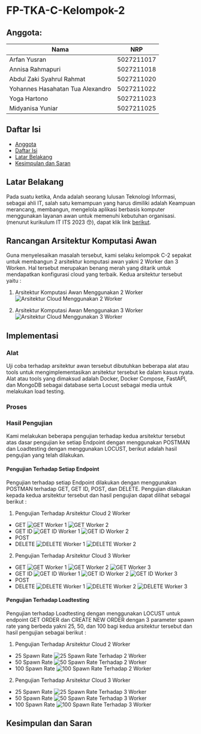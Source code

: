# FP-TKA-C-Kelompok-2

## Anggota: 
Nama | NRP 
--- | --- 
Arfan Yusran | 5027211017 
Annisa Rahmapuri | 5027211018
Abdul Zaki Syahrul Rahmat | 5027211020
Yohannes Hasahatan Tua Alexandro | 5027211022 
Yoga Hartono | 5027211023
Midyanisa Yuniar | 5027211025 

## Daftar Isi
  - [Anggota](#Anggota)
  - [Daftar Isi](#DaftarIsi)
  - [Latar Belakang](#LatarBelakang)
  - [Kesimpulan dan Saran](#KesimpulandanSaran)

## Latar Belakang
Pada suatu ketika, Anda adalah seorang lulusan Teknologi Informasi, sebagai ahli IT, salah satu kemampuan yang harus dimiliki adalah Keampuan merancang, membangun, mengelola aplikasi berbasis komputer menggunakan layanan awan untuk memenuhi kebutuhan organisasi.(menurut kurikulum IT ITS 2023 😙), dapat klik link [berikut](https://github.com/fuaddary/fp-tka).

## Rancangan Arsitektur Komputasi Awan
Guna menyelesaikan masalah tersebut, kami selaku kelompok C-2 sepakat untuk membangun 2 arsitektur komputasi awan yakni 2 Worker dan 3 Worken. Hal tersebut merupakan benang merah yang ditarik untuk mendapatkan konfigurasi cloud yang terbaik. Kedua arsitektur tersebut yaitu :

1. Arsitektur Komputasi Awan Menggunakan 2 Worker
![Arsitektur Cloud Menggunakan 2 Worker](/images/[2-Worker]ArsitekturCloud.jpg)

2. Arsitektur Komputasi Awan Menggunakan 3 Worker
![Arsitektur Cloud Menggunakan 3 Worker](/images/[3-Worker]ArsitekturCloud.png)

## Implementasi

### Alat
Uji coba terhadap arsitektur awan tersebut dibutuhkan beberapa alat atau tools untuk mengimplementasikan arsitektur tersebut ke dalam kasus nyata. Alat atau tools yang dimaksud adalah Docker, Docker Compose, FastAPI, dan MongoDB sebagai database serta Locust sebagai media untuk melakukan load testing.


### Proses



### Hasil Pengujian
Kami melakukan beberapa pengujian terhadap kedua arsitektur tersebut atas dasar pengujian ke setiap Endpoint dengan menggunakan POSTMAN dan Loadtesting dengan menggunakan LOCUST, berikut adalah hasil pengujian yang telah dilakukan.


#### Pengujian Terhadap Setiap Endpoint
Pengujian terhadap setiap Endpoint dilakukan dengan menggunakan POSTMAN terhadap GET, GET ID, POST, dan DELETE. Pengujian dilakukan kepada kedua arsitektur tersebut dan hasil pengujian dapat dilihat sebagai berikut :

1. Pengujian Terhadap Arsitektur Cloud 2 Worker
- GET
![GET Worker 1](/images/[2-Worker]Worker1_GET.png)
![GET Worker 2](/images/[2-Worker]Worker2_GET.png)
- GET ID
![GET ID Worker 1](/images/[2-Worker]Worker1_GET-ID.png)
![GET ID Worker 2](/images/[2-Worker]Worker2_GET-ID.png)
- POST
- DELETE
![DELETE Worker 1](/images/[2-Worker]Worker1_DELETE.png)
![DELETE Worker 2](/images/[2-Worker]Worker2_DELETE.png)


2. Pengujian Terhadap Arsitektur Cloud 3 Worker
- GET
![GET Worker 1](/images/[3-Worker]Worker1_GET.png)
![GET Worker 2](/images/[3-Worker]Worker2_GET.png)
![GET Worker 3](/images/[3-Worker]Worker3_GET.png)
- GET ID
![GET ID Worker 1](/images/[3-Worker]Worker1_GET-ID.png)
![GET ID Worker 2](/images/[3-Worker]Worker2_GET-ID.png)
![GET ID Worker 3](/images/[3-Worker]Worker3_GET-ID.png)
- POST
- DELETE
![DELETE Worker 1](/images/[3-Worker]Worker1_DELETE.png)
![DELETE Worker 2](/images/[3-Worker]Worker2_DELETE.png)
![DELETE Worker 3](/images/[3-Worker]Worker3_DELETE.png)


#### Pengujian Terhadap Loadtesting
Pengujian terhadap Loadtesting dengan menggunakan LOCUST untuk endpoint GET ORDER dan CREATE NEW ORDER dengan 3 parameter spawn rate yang berbeda yakni 25, 50, dan 100 bagi kedua arsitektur tersebut dan hasil pengujian sebagai berikut :

1. Pengujian Terhadap Arsitektur Cloud 2 Worker
- 25 Spawn Rate
![25 Spawn Rate Terhadap 2 Worker](/images/[2-Worker]SR25Peak750.png)
- 50 Spawn Rate
![50 Spawn Rate Terhadap 2 Worker](/images/[2-Worker]SR50Peak750.png)
- 100 Spawn Rate
![100 Spawn Rate Terhadap 2 Worker](/images/[2-Worker]SR100Peak725.png)



2. Pengujian Terhadap Arsitektur Cloud 3 Worker
- 25 Spawn Rate
![25 Spawn Rate Terhadap 3 Worker](/images/[3-Worker]SR25Peak750.png)
- 50 Spawn Rate
![50 Spawn Rate Terhadap 3 Worker](/images/[3-Worker]SR50Peak725.png)
- 100 Spawn Rate
![100 Spawn Rate Terhadap 3 Worker](/images/[3-Worker]SR100Peak725.png)


## Kesimpulan dan Saran
